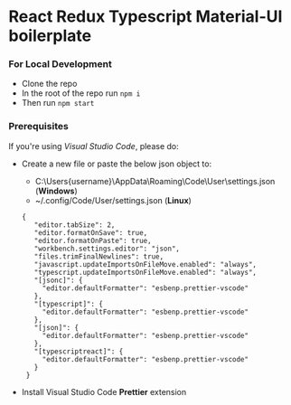# React Redux Typescript Material-UI boilerplate

### For Local Development

- Clone the repo
- In the root of the repo run `npm i`
- Then run `npm start`

### Prerequisites

If you're using *Visual Studio Code*, please do:


- Create a new file or paste the below json object to: 
   - C:\Users\{username}\AppData\Roaming\Code\User\settings.json (**Windows**)
   - ~/.config/Code/User/settings.json (**Linux**)
 
  ```
  {
     "editor.tabSize": 2,
     "editor.formatOnSave": true,
     "editor.formatOnPaste": true,
     "workbench.settings.editor": "json",
     "files.trimFinalNewlines": true,
     "javascript.updateImportsOnFileMove.enabled": "always",
     "typescript.updateImportsOnFileMove.enabled": "always",
     "[jsonc]": {
       "editor.defaultFormatter": "esbenp.prettier-vscode"
     },
     "[typescript]": {
       "editor.defaultFormatter": "esbenp.prettier-vscode"
     },
     "[json]": {
       "editor.defaultFormatter": "esbenp.prettier-vscode"
     },
     "[typescriptreact]": {
       "editor.defaultFormatter": "esbenp.prettier-vscode"
     }
   }
  ```

- Install Visual Studio Code **Prettier** extension
